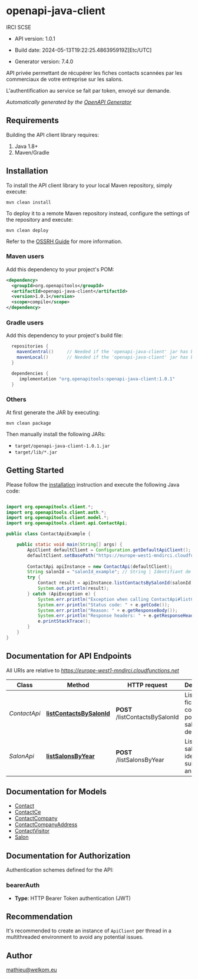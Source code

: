 # openapi-java-client

IRCI SCSE

- API version: 1.0.1

- Build date: 2024-05-13T19:22:25.486395919Z[Etc/UTC]

- Generator version: 7.4.0

API privée permettant de récupérer les fiches contacts scannées par les commerciaux de votre entreprise sur les salons.

L'authentification au service se fait par token, envoyé sur demande.


*Automatically generated by the [OpenAPI Generator](https://openapi-generator.tech)*

## Requirements

Building the API client library requires:

1. Java 1.8+
2. Maven/Gradle

## Installation

To install the API client library to your local Maven repository, simply execute:

```shell
mvn clean install
```

To deploy it to a remote Maven repository instead, configure the settings of the repository and execute:

```shell
mvn clean deploy
```

Refer to the [OSSRH Guide](http://central.sonatype.org/pages/ossrh-guide.html) for more information.

### Maven users

Add this dependency to your project's POM:

```xml
<dependency>
  <groupId>org.openapitools</groupId>
  <artifactId>openapi-java-client</artifactId>
  <version>1.0.1</version>
  <scope>compile</scope>
</dependency>
```

### Gradle users

Add this dependency to your project's build file:

```groovy
  repositories {
    mavenCentral()     // Needed if the 'openapi-java-client' jar has been published to maven central.
    mavenLocal()       // Needed if the 'openapi-java-client' jar has been published to the local maven repo.
  }

  dependencies {
     implementation "org.openapitools:openapi-java-client:1.0.1"
  }
```

### Others

At first generate the JAR by executing:

```shell
mvn clean package
```

Then manually install the following JARs:

- `target/openapi-java-client-1.0.1.jar`
- `target/lib/*.jar`

## Getting Started

Please follow the [installation](#installation) instruction and execute the following Java code:

```java

import org.openapitools.client.*;
import org.openapitools.client.auth.*;
import org.openapitools.client.model.*;
import org.openapitools.client.api.ContactApi;

public class ContactApiExample {

    public static void main(String[] args) {
        ApiClient defaultClient = Configuration.getDefaultApiClient();
        defaultClient.setBasePath("https://europe-west1-mndirci.cloudfunctions.net");
        
        ContactApi apiInstance = new ContactApi(defaultClient);
        String salonId = "salonId_example"; // String | Identifiant de salon de référence pour récupérer les fiches contact associées.
        try {
            Contact result = apiInstance.listContactsBySalonId(salonId);
            System.out.println(result);
        } catch (ApiException e) {
            System.err.println("Exception when calling ContactApi#listContactsBySalonId");
            System.err.println("Status code: " + e.getCode());
            System.err.println("Reason: " + e.getResponseBody());
            System.err.println("Response headers: " + e.getResponseHeaders());
            e.printStackTrace();
        }
    }
}

```

## Documentation for API Endpoints

All URIs are relative to *https://europe-west1-mndirci.cloudfunctions.net*

Class | Method | HTTP request | Description
------------ | ------------- | ------------- | -------------
*ContactApi* | [**listContactsBySalonId**](docs/ContactApi.md#listContactsBySalonId) | **POST** /listContactsBySalonId | Liste des fiches contacts pour le salon demandé.
*SalonApi* | [**listSalonsByYear**](docs/SalonApi.md#listSalonsByYear) | **POST** /listSalonsByYear | Liste des salons avec identifiant suivant les années


## Documentation for Models

 - [Contact](docs/Contact.md)
 - [ContactCe](docs/ContactCe.md)
 - [ContactCompany](docs/ContactCompany.md)
 - [ContactCompanyAddress](docs/ContactCompanyAddress.md)
 - [ContactVisitor](docs/ContactVisitor.md)
 - [Salon](docs/Salon.md)


<a id="documentation-for-authorization"></a>
## Documentation for Authorization


Authentication schemes defined for the API:
<a id="bearerAuth"></a>
### bearerAuth


- **Type**: HTTP Bearer Token authentication (JWT)


## Recommendation

It's recommended to create an instance of `ApiClient` per thread in a multithreaded environment to avoid any potential issues.

## Author

mathieu@welkom.eu

